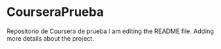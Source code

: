 # CourseraPrueba
Repositorio de Coursera de prueba
I am editing the README file. Adding more details about the project.

